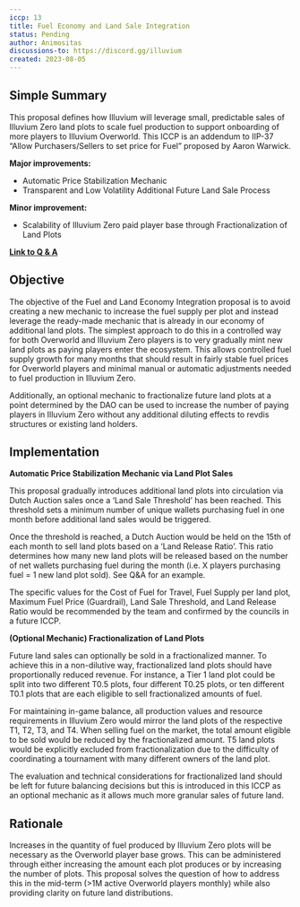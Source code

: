 ```yaml
---
iccp: 13
title: Fuel Economy and Land Sale Integration
status: Pending
author: Animositas
discussions-to: https://discord.gg/illuvium
created: 2023-08-05
---
```


## Simple Summary
This proposal defines how Illuvium will leverage small, predictable sales of Illuvium Zero land plots to scale fuel production to support onboarding of more players to Illuvium Overworld. 
This ICCP is an addendum to IIP-37 “Allow Purchasers/Sellers to set price for Fuel” proposed by Aaron Warwick. 

**Major improvements:**
- Automatic Price Stabilization Mechanic
- Transparent and Low Volatility Additional Future Land Sale Process 

**Minor improvement:**
- Scalability of Illuvium Zero paid player base through Fractionalization of Land Plots

**[Link to Q & A](https://github.com/Rickytan77/IIPs/blob/master/assets/ICCP-13%20%20-%20Q%20%26%20A%20-%20Fuel%20Economy%20and%20Land%20Sale%20Integration/Q%26A%20ICCP-13%20-%20Fuel%20and%20Land%20Economy%20Integration.pdf)**

## Objective
The objective of the Fuel and Land Economy Integration proposal is to avoid creating a new mechanic to increase the fuel supply per plot and instead leverage the ready-made mechanic that is already in our economy of additional land plots.  The simplest approach to do this in a controlled way for both Overworld and Illuvium Zero players is to very gradually mint new land plots as paying players enter the ecosystem.  This allows controlled fuel supply growth for many months that should result in fairly stable fuel prices for Overworld players and minimal manual or automatic adjustments needed to fuel production in Illuvium Zero.  

Additionally, an optional mechanic to fractionalize future land plots at a point determined by the DAO can be used to increase the number of paying players in Illuvium Zero without any additional diluting effects to revdis structures or existing land holders.

## Implementation
**Automatic Price Stabilization Mechanic via Land Plot Sales**

This proposal gradually introduces additional land plots into circulation via Dutch Auction sales once a ‘Land Sale Threshold’ has been reached. This threshold sets a minimum number of unique wallets purchasing fuel in one month before additional land sales would be triggered.
 
Once the threshold is reached, a Dutch Auction would be held on the 15th of each month to sell land plots based on a ‘Land Release Ratio’.  This ratio determines how many new land plots will be released based on the number of net wallets purchasing fuel during the month (i.e. X players purchasing fuel = 1 new land plot sold).  See Q&A for an example.
 
The specific values for the Cost of Fuel for Travel, Fuel Supply per land plot, Maximum Fuel Price (Guardrail), Land Sale Threshold, and Land Release Ratio would be recommended by the team and confirmed by the councils in a future ICCP. 

**(Optional Mechanic) Fractionalization of Land Plots**

Future land sales can optionally be sold in a fractionalized manner.  To achieve this in a non-dilutive way, fractionalized land plots should have proportionally reduced revenue.  For instance, a Tier 1 land plot could be split into two different T0.5 plots, four different T0.25 plots, or ten different T0.1 plots that are each eligible to sell fractionalized amounts of fuel. 
 
For maintaining in-game balance, all production values and resource requirements in Illuvium Zero would mirror the land plots of the respective T1, T2, T3, and T4.  When selling fuel on the market, the total amount eligible to be sold would be reduced by the fractionalized amount.  T5 land plots would be explicitly excluded from fractionalization due to the difficulty of coordinating a tournament with many different owners of the land plot.

The evaluation and technical considerations for fractionalized land should be left for future balancing decisions but this is introduced in this ICCP as an optional mechanic as it allows much more granular sales of future land. 


## Rationale
Increases in the quantity of fuel produced by Illuvium Zero plots will be necessary as the Overworld player base grows.  This can be administered through either increasing the amount each plot produces or by increasing the number of plots.  This proposal solves the question of how to address this in the mid-term (>1M active Overworld players monthly) while also providing clarity on future land distributions.
